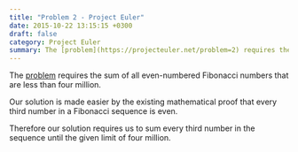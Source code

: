 ```yaml
---
title: "Problem 2 - Project Euler"
date: 2015-10-22 13:15:15 +0300
draft: false
category: Project Euler
summary: The [problem](https://projecteuler.net/problem=2) requires the sum of all even-numbered Fibonacci numbers that are less than four million.
---
```

The [problem](https://projecteuler.net/problem=2) requires the sum of all even-numbered Fibonacci numbers that are less than four million.

Our solution is made easier by the existing mathematical proof that every third number in a Fibonacci sequence is even.

Therefore our solution requires us to sum every third number in the sequence until the given limit of four million.
